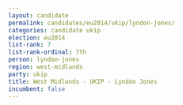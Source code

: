 ```yaml
---
layout: candidate
permalink: candidates/eu2014/ukip/lyndon-jones/
categories: candidate ukip
election: eu2014
list-rank: 7
list-rank-ordinal: 7th
person: lyndon-jones
region: west-midlands
party: ukip
title: West Midlands - UKIP - Lyndon Jones
incumbent: false
---
```

